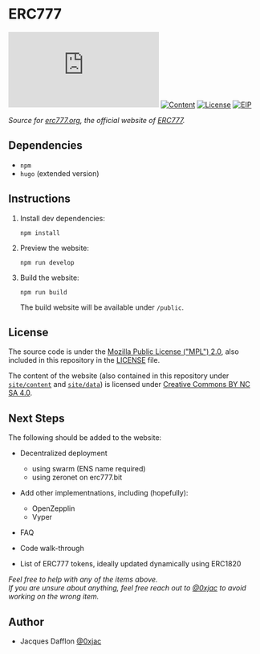 # ERC777
[![Website](https://img.shields.io/website/https/erc777.org?down_color=red&down_message=offline&style=flat-square&up_color=green&up_message=online)](https://erc777.org)
[![Content](https://img.shields.io/badge/License-CC%20BY--NC--SA%204.0-blue.svg?style=flat-square&maxAge=3600)][cc]
[![License](https://img.shields.io/github/license/0xjac/ERC777.svg?style=flat-square&maxAge=3600)](https://github.com/0xjac/ERC777/blob/master/LICENSE)
[![EIP](https://img.shields.io/badge/EIP-777-lightgrey.svg?style=flat-square&maxAge=3600)][erc777]

*Source for [erc777.org][site], the official website of [ERC777][erc777].*

## Dependencies

- `npm`
- `hugo` (extended version)

## Instructions

1. Install dev dependencies:
   ``` shell
   npm install
   ```
   
2. Preview the website:
    ``` shell
    npm run develop
   ```
   
3. Build the website:
   ``` shell
   npm run build
   ```
   The build website will be available under `/public`.

## License

The source code is under the [Mozilla Public License ("MPL") 2.0](http://mozilla.org/MPL/2.0/),
also included in this repository in the [LICENSE](LICENSE) file.

The content of the website
(also contained in this repository under [`site/content`](site/content) and [`site/data`](site/data))
is licensed under [Creative Commons BY NC SA 4.0][cc].

## Next Steps

The following should be added to the website:

- Decentralized deployment
  - using swarm (ENS name required)
  - using zeronet on erc777.bit
  
- Add other implementnations, including (hopefully):
  - OpenZepplin
  - Vyper
  
- FAQ

- Code walk-through

- List of ERC777 tokens, ideally updated dynamically using ERC1820

*Feel free to help with any of the items above.  
If you are unsure about anything, feel free reach out to [@0xjac][0xjac] to avoid working on the wrong item.*

## Author
 - Jacques Dafflon [@0xjac][0xjac]

[site]: https://erc777.org
[erc777]: https://eips.ethereum.org/EIPS/eip-777
[cc]: (https://creativecommons.org/licenses/by-nc-sa/4.0/)
[0xjac]: https://github.com/0xjac